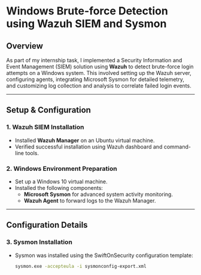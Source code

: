 # Windows Brute-force Detection using Wazuh SIEM and Sysmon

##  Overview

As part of my internship task, I implemented a Security Information and Event Management (SIEM) solution using **Wazuh** to detect brute-force login attempts on a Windows system. This involved setting up the Wazuh server, configuring agents, integrating Microsoft Sysmon for detailed telemetry, and customizing log collection and analysis to correlate failed login events.

---

##  Setup & Configuration

### 1. **Wazuh SIEM Installation**
- Installed **Wazuh Manager** on an Ubuntu virtual machine.
- Verified successful installation using Wazuh dashboard and command-line tools.

### 2. **Windows Environment Preparation**
- Set up a Windows 10 virtual machine.
- Installed the following components:
  - **Microsoft Sysmon** for advanced system activity monitoring.
  - **Wazuh Agent** to forward logs to the Wazuh Manager.

---

##  Configuration Details

### 3. **Sysmon Installation**
- Sysmon was installed using the SwiftOnSecurity configuration template:
  ```bash
  sysmon.exe -accepteula -i sysmonconfig-export.xml

